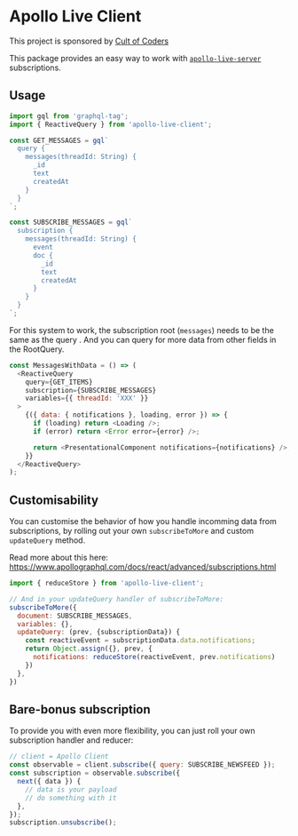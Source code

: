 # Apollo Live Client

This project is sponsored by [Cult of Coders](https://www.cultofcoders.com)

This package provides an easy way to work with [`apollo-live-server`](https://github.com/cult-of-coders/apollo-live-server) subscriptions.

## Usage

```js
import gql from 'graphql-tag';
import { ReactiveQuery } from 'apollo-live-client';

const GET_MESSAGES = gql`
  query {
    messages(threadId: String) {
      _id
      text
      createdAt
    }
  }
`;

const SUBSCRIBE_MESSAGES = gql`
  subscription {
    messages(threadId: String) {
      event
      doc {
        _id
        text
        createdAt
      }
    }
  }
`;
```

For this system to work, the subscription root (`messages`) needs to be the same as the query . And you can query for more data from other fields in the RootQuery.

```js
const MessagesWithData = () => (
  <ReactiveQuery
    query={GET_ITEMS}
    subscription={SUBSCRIBE_MESSAGES}
    variables={{ threadId: 'XXX' }}
  >
    {({ data: { notifications }, loading, error }) => {
      if (loading) return <Loading />;
      if (error) return <Error error={error} />;

      return <PresentationalComponent notifications={notifications} />;
    }}
  </ReactiveQuery>
);
```

## Customisability

You can customise the behavior of how you handle incomming data from subscriptions, by rolling out your
own `subscribeToMore` and custom `updateQuery` method.

Read more about this here:
https://www.apollographql.com/docs/react/advanced/subscriptions.html

```js
import { reduceStore } from 'apollo-live-client';

// And in your updateQuery handler of subscribeToMore:
subscribeToMore({
  document: SUBSCRIBE_MESSAGES,
  variables: {},
  updateQuery: (prev, {subscriptionData}) {
    const reactiveEvent = subscriptionData.data.notifications;
    return Object.assign({}, prev, {
      notifications: reduceStore(reactiveEvent, prev.notifications)
    })
  },
})
```

## Bare-bonus subscription

To provide you with even more flexibility, you can just roll your own subscription handler and reducer:

```js
// client = Apollo Client
const observable = client.subscribe({ query: SUBSCRIBE_NEWSFEED });
const subscription = observable.subscribe({
  next({ data }) {
    // data is your payload
    // do something with it
  },
});
subscription.unsubscribe();
```
